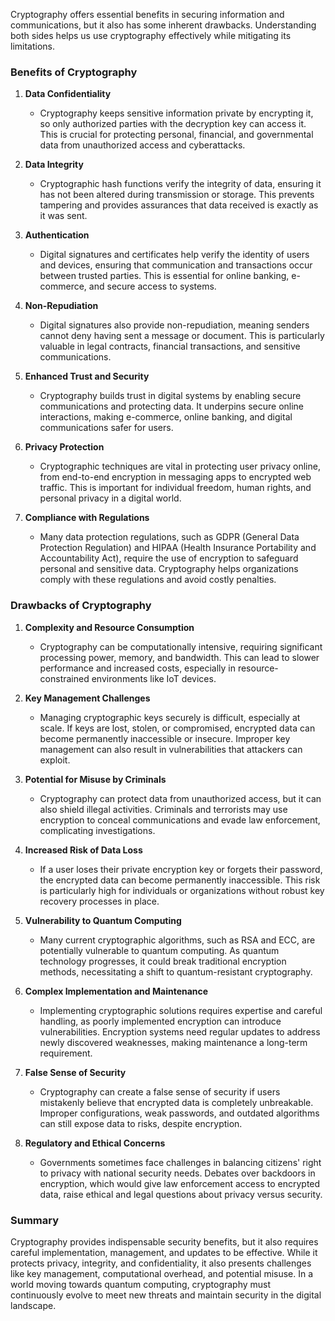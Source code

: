 Cryptography offers essential benefits in securing information and communications, but it also has some inherent drawbacks. Understanding both sides helps us use cryptography effectively while mitigating its limitations.

### **Benefits of Cryptography**

1. **Data Confidentiality**
   - Cryptography keeps sensitive information private by encrypting it, so only authorized parties with the decryption key can access it. This is crucial for protecting personal, financial, and governmental data from unauthorized access and cyberattacks.

2. **Data Integrity**
   - Cryptographic hash functions verify the integrity of data, ensuring it has not been altered during transmission or storage. This prevents tampering and provides assurances that data received is exactly as it was sent.

3. **Authentication**
   - Digital signatures and certificates help verify the identity of users and devices, ensuring that communication and transactions occur between trusted parties. This is essential for online banking, e-commerce, and secure access to systems.

4. **Non-Repudiation**
   - Digital signatures also provide non-repudiation, meaning senders cannot deny having sent a message or document. This is particularly valuable in legal contracts, financial transactions, and sensitive communications.

5. **Enhanced Trust and Security**
   - Cryptography builds trust in digital systems by enabling secure communications and protecting data. It underpins secure online interactions, making e-commerce, online banking, and digital communications safer for users.

6. **Privacy Protection**
   - Cryptographic techniques are vital in protecting user privacy online, from end-to-end encryption in messaging apps to encrypted web traffic. This is important for individual freedom, human rights, and personal privacy in a digital world.

7. **Compliance with Regulations**
   - Many data protection regulations, such as GDPR (General Data Protection Regulation) and HIPAA (Health Insurance Portability and Accountability Act), require the use of encryption to safeguard personal and sensitive data. Cryptography helps organizations comply with these regulations and avoid costly penalties.

### **Drawbacks of Cryptography**

1. **Complexity and Resource Consumption**
   - Cryptography can be computationally intensive, requiring significant processing power, memory, and bandwidth. This can lead to slower performance and increased costs, especially in resource-constrained environments like IoT devices.

2. **Key Management Challenges**
   - Managing cryptographic keys securely is difficult, especially at scale. If keys are lost, stolen, or compromised, encrypted data can become permanently inaccessible or insecure. Improper key management can also result in vulnerabilities that attackers can exploit.

3. **Potential for Misuse by Criminals**
   - Cryptography can protect data from unauthorized access, but it can also shield illegal activities. Criminals and terrorists may use encryption to conceal communications and evade law enforcement, complicating investigations.

4. **Increased Risk of Data Loss**
   - If a user loses their private encryption key or forgets their password, the encrypted data can become permanently inaccessible. This risk is particularly high for individuals or organizations without robust key recovery processes in place.

5. **Vulnerability to Quantum Computing**
   - Many current cryptographic algorithms, such as RSA and ECC, are potentially vulnerable to quantum computing. As quantum technology progresses, it could break traditional encryption methods, necessitating a shift to quantum-resistant cryptography.

6. **Complex Implementation and Maintenance**
   - Implementing cryptographic solutions requires expertise and careful handling, as poorly implemented encryption can introduce vulnerabilities. Encryption systems need regular updates to address newly discovered weaknesses, making maintenance a long-term requirement.

7. **False Sense of Security**
   - Cryptography can create a false sense of security if users mistakenly believe that encrypted data is completely unbreakable. Improper configurations, weak passwords, and outdated algorithms can still expose data to risks, despite encryption.

8. **Regulatory and Ethical Concerns**
   - Governments sometimes face challenges in balancing citizens' right to privacy with national security needs. Debates over backdoors in encryption, which would give law enforcement access to encrypted data, raise ethical and legal questions about privacy versus security.

### **Summary**

Cryptography provides indispensable security benefits, but it also requires careful implementation, management, and updates to be effective. While it protects privacy, integrity, and confidentiality, it also presents challenges like key management, computational overhead, and potential misuse. In a world moving towards quantum computing, cryptography must continuously evolve to meet new threats and maintain security in the digital landscape.
